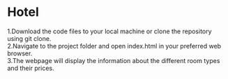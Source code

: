 # Hotel

1.Download the code files to your local machine or clone the repository using git clone.<br>
2.Navigate to the project folder and open index.html in your preferred web browser.<br>
3.The webpage will display the information about the different room types and their prices.<br>